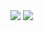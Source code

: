 <img src="https://github.com/musauyumaz/CSharp/blob/main/Gen%C3%A7ay%20Y%C4%B1ld%C4%B1z/A%E2%80%99dan%20Z%E2%80%99ye%20Temel%20C%23%2010%20Programlama%20E%C4%9Fitimi/110)%20C%23%20Operat%C3%B6rler%20-%20Ternary%20Operat%C3%B6r%C3%BCn%C3%BC%20%C3%96rneklendirelim%201/Ekran%20g%C3%B6r%C3%BCnt%C3%BCs%C3%BC%202022-08-17%20132931.png" width="auto">
<img src="https://github.com/musauyumaz/CSharp/blob/main/Gen%C3%A7ay%20Y%C4%B1ld%C4%B1z/A%E2%80%99dan%20Z%E2%80%99ye%20Temel%20C%23%2010%20Programlama%20E%C4%9Fitimi/110)%20C%23%20Operat%C3%B6rler%20-%20Ternary%20Operat%C3%B6r%C3%BCn%C3%BC%20%C3%96rneklendirelim%201/Ekran%20g%C3%B6r%C3%BCnt%C3%BCs%C3%BC%202022-08-17%20133718.png" width="auto">
